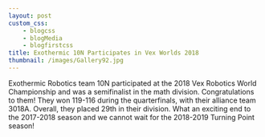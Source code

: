 ```yaml
--- 
layout: post
custom_css: 
    - blogcss
    - blogMedia
    - blogfirstcss
title: Exothermic 10N Participates in Vex Worlds 2018
thumbnail: /images/Gallery92.jpg
---
```


Exothermic Robotics team 10N participated at the 2018 Vex Robotics World Championship and was a semifinalist in the math division. Congratulations to them! They won 119-116 during the quarterfinals, with their alliance team 3018A. Overall, they placed 29th in their division. What an exciting end to the 2017-2018 season and we cannot wait for the 2018-2019 Turning Point season!